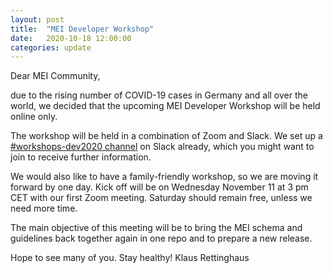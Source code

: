 ```yaml
---
layout: post
title:  "MEI Developer Workshop"
date:   2020-10-18 12:00:00
categories: update
---
```

Dear MEI Community, 

due to the rising number of COVID-19 cases in Germany and all over the world, we decided that the upcoming MEI Developer Workshop will be held online only. 

The workshop will be held in a combination of Zoom and Slack. We set up a [#workshops-dev2020 channel](https://music-encoding.slack.com/archives/C01CNDCP3CM) on Slack already, which you might want to join to receive further information. 

We would also like to have a family-friendly workshop, so we are moving it forward by one day.
Kick off will be on Wednesday November 11 at 3 pm CET with our first Zoom meeting. Saturday should remain free, unless we need more time.

The main objective of this meeting will be to bring the MEI schema and guidelines back together again in one repo and to prepare a new release.  

Hope to see many of you. 
Stay healthy!
Klaus Rettinghaus
